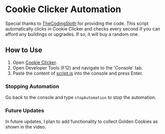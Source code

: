 # Cookie Clicker Automation

Special thanks to [TheCodingSloth](https://www.youtube.com/@TheCodingSloth) for providing the code. This script automatically clicks in Cookie Clicker and checks every second if you can afford any buildings or upgrades. If so, it will buy a random one.

## How to Use

1. Open [Cookie Clicker](https://orteil.dashnet.org/cookieclicker/).
2. Open Developer Tools (F12) and navigate to the 'Console' tab.
3. Paste the content of [script.js](https://github.com/construktdev/CookieClickerCheat/blob/master/script.js) into the console and press Enter.

### Stopping Automation

Go back to the console and type `stopAutomation` to stop the automation.

### Future Updates

In future updates, I plan to add functionality to collect Golden Cookies as shown in the video.
